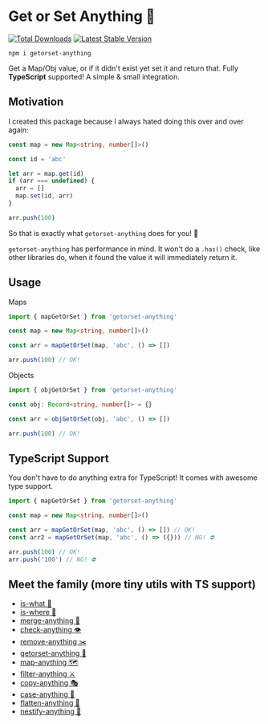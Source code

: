 # Get or Set Anything 🐊

<a href="https://www.npmjs.com/package/getorset-anything"><img src="https://img.shields.io/npm/v/getorset-anything.svg" alt="Total Downloads"></a>
<a href="https://www.npmjs.com/package/getorset-anything"><img src="https://img.shields.io/npm/dw/getorset-anything.svg" alt="Latest Stable Version"></a>

```
npm i getorset-anything
```

Get a Map/Obj value, or if it didn't exist yet set it and return that. Fully **TypeScript** supported! A simple & small integration.

## Motivation

I created this package because I always hated doing this over and over again:

```ts
const map = new Map<string, number[]>()

const id = 'abc'

let arr = map.get(id)
if (arr === undefined) {
  arr = []
  map.set(id, arr)
}

arr.push(100)
```

So that is exactly what `getorset-anything` does for you! 💯

`getorset-anything` has performance in mind. It won't do a `.has()` check, like other libraries do, when it found the value it will immediately return it.

## Usage

Maps

```ts
import { mapGetOrSet } from 'getorset-anything'

const map = new Map<string, number[]>()

const arr = mapGetOrSet(map, 'abc', () => [])

arr.push(100) // OK!
```

Objects

```ts
import { objGetOrSet } from 'getorset-anything'

const obj: Record<string, number[]> = {}

const arr = objGetOrSet(obj, 'abc', () => [])

arr.push(100) // OK!
```

## TypeScript Support

You don't have to do anything extra for TypeScript! It comes with awesome type support.

```ts
import { mapGetOrSet } from 'getorset-anything'

const map = new Map<string, number[]>()

const arr = mapGetOrSet(map, 'abc', () => []) // OK!
const arr2 = mapGetOrSet(map, 'abc', () => ({})) // NG! ⛔️

arr.push(100) // OK!
arr.push('100') // NG! ⛔️
```

## Meet the family (more tiny utils with TS support)

- [is-what 🙉](https://github.com/mesqueeb/is-what)
- [is-where 🙈](https://github.com/mesqueeb/is-where)
- [merge-anything 🥡](https://github.com/mesqueeb/merge-anything)
- [check-anything 👁](https://github.com/mesqueeb/check-anything)
- [remove-anything ✂️](https://github.com/mesqueeb/remove-anything)
- [getorset-anything 🐊](https://github.com/mesqueeb/getorset-anything)
- [map-anything 🗺](https://github.com/mesqueeb/map-anything)
- [filter-anything ⚔️](https://github.com/mesqueeb/filter-anything)
- [copy-anything 🎭](https://github.com/mesqueeb/copy-anything)
- [case-anything 🐫](https://github.com/mesqueeb/case-anything)
- [flatten-anything 🏏](https://github.com/mesqueeb/flatten-anything)
- [nestify-anything 🧅](https://github.com/mesqueeb/nestify-anything)
